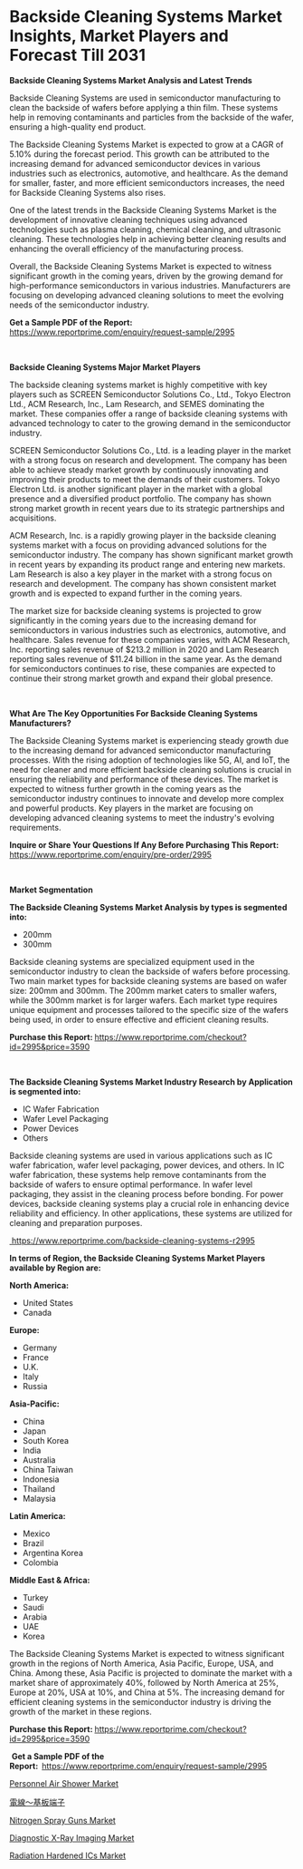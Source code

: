 <p><h1>Backside Cleaning Systems Market Insights, Market Players and Forecast Till 2031</h1></p><p><strong>Backside Cleaning Systems Market Analysis and Latest Trends</strong></p>
<p><p>Backside Cleaning Systems are used in semiconductor manufacturing to clean the backside of wafers before applying a thin film. These systems help in removing contaminants and particles from the backside of the wafer, ensuring a high-quality end product.</p><p>The Backside Cleaning Systems Market is expected to grow at a CAGR of 5.10% during the forecast period. This growth can be attributed to the increasing demand for advanced semiconductor devices in various industries such as electronics, automotive, and healthcare. As the demand for smaller, faster, and more efficient semiconductors increases, the need for Backside Cleaning Systems also rises.</p><p>One of the latest trends in the Backside Cleaning Systems Market is the development of innovative cleaning techniques using advanced technologies such as plasma cleaning, chemical cleaning, and ultrasonic cleaning. These technologies help in achieving better cleaning results and enhancing the overall efficiency of the manufacturing process.</p><p>Overall, the Backside Cleaning Systems Market is expected to witness significant growth in the coming years, driven by the growing demand for high-performance semiconductors in various industries. Manufacturers are focusing on developing advanced cleaning solutions to meet the evolving needs of the semiconductor industry.</p></p>
<p><strong>Get a Sample PDF of the Report:&nbsp;</strong> <a href="https://www.reportprime.com/enquiry/request-sample/2995">https://www.reportprime.com/enquiry/request-sample/2995</a></p>
<p>&nbsp;</p>
<p><strong>Backside Cleaning Systems Major Market Players</strong></p>
<p><p>The backside cleaning systems market is highly competitive with key players such as SCREEN Semiconductor Solutions Co., Ltd., Tokyo Electron Ltd., ACM Research, Inc., Lam Research, and SEMES dominating the market. These companies offer a range of backside cleaning systems with advanced technology to cater to the growing demand in the semiconductor industry.</p><p>SCREEN Semiconductor Solutions Co., Ltd. is a leading player in the market with a strong focus on research and development. The company has been able to achieve steady market growth by continuously innovating and improving their products to meet the demands of their customers. Tokyo Electron Ltd. is another significant player in the market with a global presence and a diversified product portfolio. The company has shown strong market growth in recent years due to its strategic partnerships and acquisitions.</p><p>ACM Research, Inc. is a rapidly growing player in the backside cleaning systems market with a focus on providing advanced solutions for the semiconductor industry. The company has shown significant market growth in recent years by expanding its product range and entering new markets. Lam Research is also a key player in the market with a strong focus on research and development. The company has shown consistent market growth and is expected to expand further in the coming years.</p><p>The market size for backside cleaning systems is projected to grow significantly in the coming years due to the increasing demand for semiconductors in various industries such as electronics, automotive, and healthcare. Sales revenue for these companies varies, with ACM Research, Inc. reporting sales revenue of $213.2 million in 2020 and Lam Research reporting sales revenue of $11.24 billion in the same year. As the demand for semiconductors continues to rise, these companies are expected to continue their strong market growth and expand their global presence.</p></p>
<p>&nbsp;</p>
<p><strong>What Are The Key Opportunities For Backside Cleaning Systems Manufacturers?</strong></p>
<p><p>The Backside Cleaning Systems market is experiencing steady growth due to the increasing demand for advanced semiconductor manufacturing processes. With the rising adoption of technologies like 5G, AI, and IoT, the need for cleaner and more efficient backside cleaning solutions is crucial in ensuring the reliability and performance of these devices. The market is expected to witness further growth in the coming years as the semiconductor industry continues to innovate and develop more complex and powerful products. Key players in the market are focusing on developing advanced cleaning systems to meet the industry's evolving requirements.</p></p>
<p><strong>Inquire or Share Your Questions If Any Before Purchasing This Report:</strong> <a href="https://www.reportprime.com/enquiry/pre-order/2995">https://www.reportprime.com/enquiry/pre-order/2995</a></p>
<p>&nbsp;</p>
<p><strong>Market Segmentation</strong></p>
<p><strong>The Backside Cleaning Systems Market Analysis by types is segmented into:</strong></p>
<p><ul><li>200mm</li><li>300mm</li></ul></p>
<p><p>Backside cleaning systems are specialized equipment used in the semiconductor industry to clean the backside of wafers before processing. Two main market types for backside cleaning systems are based on wafer size: 200mm and 300mm. The 200mm market caters to smaller wafers, while the 300mm market is for larger wafers. Each market type requires unique equipment and processes tailored to the specific size of the wafers being used, in order to ensure effective and efficient cleaning results.</p></p>
<p><strong>Purchase this Report:&nbsp;</strong><a href="https://www.reportprime.com/checkout?id=2995&price=3590">https://www.reportprime.com/checkout?id=2995&price=3590</a></p>
<p>&nbsp;</p>
<p><strong>The Backside Cleaning Systems Market Industry Research by Application is segmented into:</strong></p>
<p><ul><li>IC Wafer Fabrication</li><li>Wafer Level Packaging</li><li>Power Devices</li><li>Others</li></ul></p>
<p><p>Backside cleaning systems are used in various applications such as IC wafer fabrication, wafer level packaging, power devices, and others. In IC wafer fabrication, these systems help remove contaminants from the backside of wafers to ensure optimal performance. In wafer level packaging, they assist in the cleaning process before bonding. For power devices, backside cleaning systems play a crucial role in enhancing device reliability and efficiency. In other applications, these systems are utilized for cleaning and preparation purposes.</p></p>
<p><a href="https://www.reportprime.com/backside-cleaning-systems-r2995">&nbsp;https://www.reportprime.com/backside-cleaning-systems-r2995</a></p>
<p><strong>In terms of Region, the Backside Cleaning Systems Market Players available by Region are:</strong></p>
<p>
    <p> <strong> North America: </strong>
        <ul>
            <li>United States</li>
            <li>Canada</li>
        </ul>
        </p> 
    <p> <strong> Europe: </strong>
        <ul>
            <li>Germany</li>
            <li>France</li>
            <li>U.K.</li>
            <li>Italy</li>
            <li>Russia</li>
        </ul>
        </p> 
    <p> <strong> Asia-Pacific: </strong>
        <ul>
            <li>China</li>
            <li>Japan</li>
            <li>South Korea</li>
            <li>India</li>
            <li>Australia</li>
            <li>China Taiwan</li>
            <li>Indonesia</li>
            <li>Thailand</li>
            <li>Malaysia</li>
        </ul>
        </p> 
    <p> <strong> Latin America: </strong>
        <ul>
            <li>Mexico</li>
            <li>Brazil</li>
            <li>Argentina Korea</li>
            <li>Colombia</li>
        </ul>
        </p> 
    <p> <strong> Middle East & Africa: </strong>
        <ul>
            <li>Turkey</li>
            <li>Saudi</li>
            <li>Arabia</li>
            <li>UAE</li>
            <li>Korea</li>
        </ul>
    </p>
    </p>
<p><p>The Backside Cleaning Systems Market is expected to witness significant growth in the regions of North America, Asia Pacific, Europe, USA, and China. Among these, Asia Pacific is projected to dominate the market with a market share of approximately 40%, followed by North America at 25%, Europe at 20%, USA at 10%, and China at 5%. The increasing demand for efficient cleaning systems in the semiconductor industry is driving the growth of the market in these regions.</p></p>
<p><strong>Purchase this Report: </strong><a href="https://www.reportprime.com/checkout?id=2995&price=3590">https://www.reportprime.com/checkout?id=2995&price=3590</a></p>
<p>&nbsp;<strong>Get a Sample PDF of the Report:&nbsp;&nbsp;</strong><a href="https://www.reportprime.com/enquiry/request-sample/2995">https://www.reportprime.com/enquiry/request-sample/2995</a></p>
<p><strong></strong></p>
<p><p><a href="https://issuu.com/reportprime-2/docs/personnel-air-shower-market-size-2030.pptx">Personnel Air Shower Market</a></p><p><a href="https://github.com/DwightHuels1/Market-Research-Report-List-2/blob/main/139823328332.md">電線～基板端子</a></p><p><a href="https://issuu.com/reportprime-2/docs/nitrogen-spray-guns-market-size-2030.pptx">Nitrogen Spray Guns Market</a></p><p><a href="https://www.linkedin.com/pulse/global-diagnostic-x-ray-imaging-industry-types-applications-market-wgifc">Diagnostic X-Ray Imaging Market</a></p><p><a href="https://github.com/emnqcawl19/Market-Research-Report-List-1/blob/main/radiation-hardened-ics-market.md">Radiation Hardened ICs Market</a></p></p>